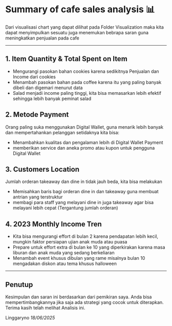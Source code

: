 # Summary of cafe sales analysis 📊

Dari visualisasi chart yang dapat dilihat pada Folder Visualization maka kita dapat menyimpulkan sesuatu juga menemukan
bebrapa saran guna meningkatkan penjualan pada cafe

---

## 1. Item Quantity & Total Spent on Item

- Mengurangi pasokan bahan cookies karena sedikitnya Penjualan dan Income dari cookies
- Menambah pasokan bahan pada coffee karena itu yang paling banyak dibeli dan digemari menurut data
- Salad menjadi income paling tinggi, kita bisa memasarkan lebih efektif sehingga lebih banyak peminat salad

## 2. Metode Payment

Orang paling suka menggunakan Digital Wallet, guna menarik lebih banyak dan mempertahankan pelanggan setidaknya kita bisa:

- Menambahkan kualitas dan pengalaman lebih di Digital Wallet Payment
- memberikan service dan aneka promo atau kupon untuk pengguna Digital Wallet

## 3. Customers Location

Jumlah orderan takeaway dan dine in tidak jauh beda, kita bisa melakukan

- Memisahkan baris bagi orderan dine in dan takeaway guna membuat antrian yang terstruktur
- membagi para staff yang melayani dine in juga takeaway agar bisa melayani lebih cepat (Tergantung jumlah orderan)

## 4. 2023 Monthly Income Tren

- Kita bisa mengurangi effort di bulan 2 karena pendapatan lebih kecil, mungkin faktor persiapan ujian anak muda atau puasa
- Prepare untuk effort extra di bulan ke 10 yang diperkirakan karena masa liburan dan anak muda yang sedang berkeliaran
- Menambah event khusus dibulan yang rame misalnya bulan 10 mengadakan diskon atau tema khusus halloween

---

## Penutup

Kesimpulan dan saran ini berdasarkan dari pemikiran saya. Anda bisa mempertimbangkannya jika saja ada strategi yang cocok untuk diterapkan.
Terima kasih telah melihat Analisis ini.

Linggaryno
_18/06/2025_
